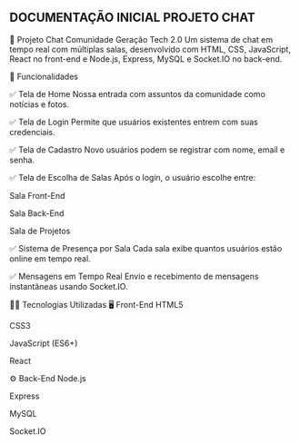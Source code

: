## DOCUMENTAÇÃO INICIAL PROJETO CHAT

💬 Projeto Chat Comunidade Geração Tech 2.0
Um sistema de chat em tempo real com múltiplas salas, desenvolvido com HTML, CSS, JavaScript, React no front-end e Node.js, Express, MySQL e Socket.IO no back-end.

🚀 Funcionalidades

✅ Tela de Home
Nossa entrada com assuntos da comunidade como notícias e fotos.

✅ Tela de Login
Permite que usuários existentes entrem com suas credenciais.

✅ Tela de Cadastro
Novo usuários podem se registrar com nome, email e senha.

✅ Tela de Escolha de Salas
Após o login, o usuário escolhe entre:

Sala Front-End

Sala Back-End

Sala de Projetos

✅ Sistema de Presença por Sala
Cada sala exibe quantos usuários estão online em tempo real.

✅ Mensagens em Tempo Real
Envio e recebimento de mensagens instantâneas usando Socket.IO.

🧑‍💻 Tecnologias Utilizadas
🖥️ Front-End
HTML5

CSS3

JavaScript (ES6+)

React

⚙️ Back-End
Node.js

Express

MySQL

Socket.IO
